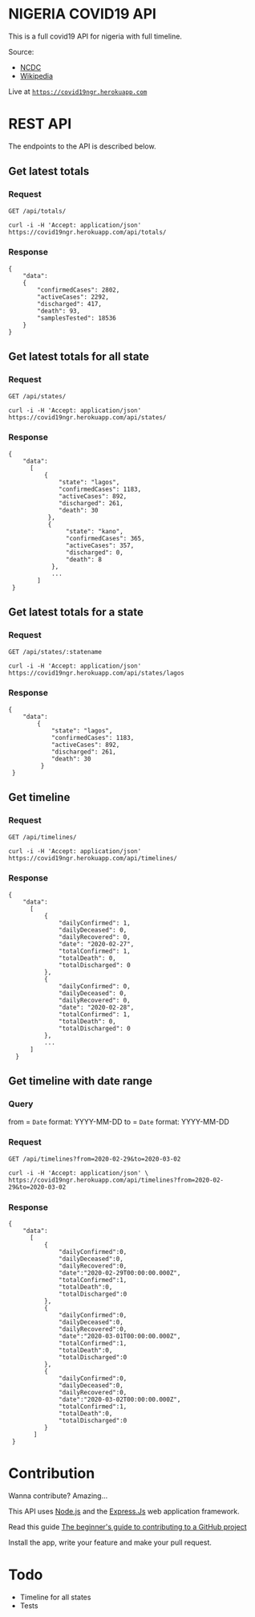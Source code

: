 # NIGERIA COVID19 API

This is a full covid19 API for nigeria with full timeline. 

Source: 
  - [NCDC](https://covid19.ncdc.gov.ng)
  - [Wikipedia](https://en.wikipedia.org/wiki/2020_coronavirus_pandemic_in_Nigeria)

Live at [`https://covid19ngr.herokuapp.com`](https://covid19ngr.herokuapp.com)

# REST API

The endpoints to the API is described below.

## Get latest totals

### Request

`GET /api/totals/`

    curl -i -H 'Accept: application/json' https://covid19ngr.herokuapp.com/api/totals/

### Response

    {
        "data":
        {
            "confirmedCases": 2802,
            "activeCases": 2292,
            "discharged": 417,
            "death": 93,
            "samplesTested": 18536
        }
    }
   
## Get latest totals for all state

### Request

`GET /api/states/`

    curl -i -H 'Accept: application/json' https://covid19ngr.herokuapp.com/api/states/

### Response

    {
        "data":
          [
              {
                  "state": "lagos",
                  "confirmedCases": 1183,
                  "activeCases": 892,
                  "discharged": 261,
                  "death": 30
               },
               {
                    "state": "kano",
                    "confirmedCases": 365,
                    "activeCases": 357,
                    "discharged": 0,
                    "death": 8
                },
                ...
            ]
     }
     
 ## Get latest totals for a state

### Request

`GET /api/states/:statename`

    curl -i -H 'Accept: application/json' https://covid19ngr.herokuapp.com/api/states/lagos

### Response

    {
        "data":
            {
                "state": "lagos",
                "confirmedCases": 1183,
                "activeCases": 892,
                "discharged": 261,
                "death": 30
             }
     }
    
 ## Get timeline

### Request

`GET /api/timelines/`

    curl -i -H 'Accept: application/json' https://covid19ngr.herokuapp.com/api/timelines/

### Response

    {
        "data":
          [
              {
                  "dailyConfirmed": 1,
                  "dailyDeceased": 0,
                  "dailyRecovered": 0,
                  "date": "2020-02-27",
                  "totalConfirmed": 1,
                  "totalDeath": 0,
                  "totalDischarged": 0
              },
              {
                  "dailyConfirmed": 0,
                  "dailyDeceased": 0,
                  "dailyRecovered": 0,
                  "date": "2020-02-28",
                  "totalConfirmed": 1,
                  "totalDeath": 0,
                  "totalDischarged": 0
              },
              ...
          ]
      }
   
## Get timeline with date range

### Query
from = `Date` format: YYYY-MM-DD
to = `Date` format: YYYY-MM-DD

### Request

`GET /api/timelines?from=2020-02-29&to=2020-03-02`

    curl -i -H 'Accept: application/json' \
    https://covid19ngr.herokuapp.com/api/timelines?from=2020-02-29&to=2020-03-02

### Response

    {
        "data":
          [
              {
                  "dailyConfirmed":0,
                  "dailyDeceased":0,
                  "dailyRecovered":0,
                  "date":"2020-02-29T00:00:00.000Z",
                  "totalConfirmed":1,
                  "totalDeath":0,
                  "totalDischarged":0
              },
              {
                  "dailyConfirmed":0,
                  "dailyDeceased":0,
                  "dailyRecovered":0,
                  "date":"2020-03-01T00:00:00.000Z",
                  "totalConfirmed":1,
                  "totalDeath":0,
                  "totalDischarged":0
              },
              {
                  "dailyConfirmed":0,
                  "dailyDeceased":0,
                  "dailyRecovered":0,
                  "date":"2020-03-02T00:00:00.000Z",
                  "totalConfirmed":1,
                  "totalDeath":0,
                  "totalDischarged":0
              }
           ]
     }

# Contribution

Wanna contribute? Amazing...

This API uses [Node.js](https://nodejs.org) and the [Express.Js](https://expressjs.com/) web application framework.

Read this guide [The beginner's guide to contributing to a GitHub project](https://akrabat.com/the-beginners-guide-to-contributing-to-a-github-project/)

Install the app, write your feature and make your pull request.

# Todo
  - Timeline for all states
  - Tests



